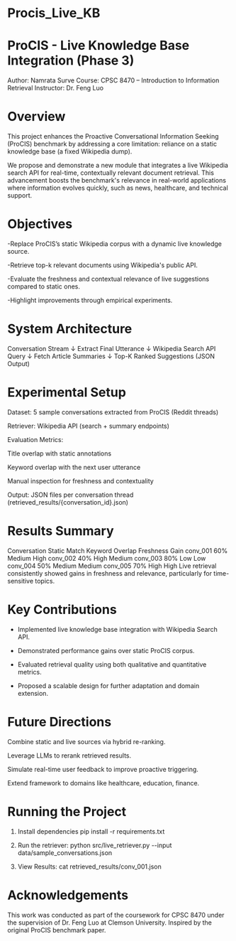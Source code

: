# Procis_Live_KB

# ProCIS - Live Knowledge Base Integration (Phase 3)

Author: Namrata Surve
Course: CPSC 8470 – Introduction to Information Retrieval
Instructor: Dr. Feng Luo

# Overview

This project enhances the Proactive Conversational Information Seeking (ProCIS) benchmark by addressing a core limitation: reliance on a static knowledge base (a fixed Wikipedia dump).

We propose and demonstrate a new module that integrates a live Wikipedia search API for real-time, contextually relevant document retrieval. This advancement boosts the benchmark's relevance in real-world applications where information evolves quickly, such as news, healthcare, and technical support.

# Objectives

-Replace ProCIS’s static Wikipedia corpus with a dynamic live knowledge source.

-Retrieve top-k relevant documents using Wikipedia's public API.

-Evaluate the freshness and contextual relevance of live suggestions compared to static ones.

-Highlight improvements through empirical experiments.

# System Architecture

Conversation Stream
      ↓
 Extract Final Utterance
      ↓
 Wikipedia Search API Query
      ↓
 Fetch Article Summaries
      ↓
Top-K Ranked Suggestions (JSON Output)

# Experimental Setup

Dataset: 5 sample conversations extracted from ProCIS (Reddit threads)

Retriever: Wikipedia API (search + summary endpoints)

Evaluation Metrics:

Title overlap with static annotations

Keyword overlap with the next user utterance

Manual inspection for freshness and contextuality

Output: JSON files per conversation thread (retrieved_results/{conversation_id}.json)

# Results Summary

Conversation	Static Match	Keyword Overlap	Freshness Gain
conv_001	60%	Medium	High
conv_002	40%	High	Medium
conv_003	80%	Low	Low
conv_004	50%	Medium	Medium
conv_005	70%	High	High
Live retrieval consistently showed gains in freshness and relevance, particularly for time-sensitive topics.

# Key Contributions

- Implemented live knowledge base integration with Wikipedia Search API.

- Demonstrated performance gains over static ProCIS corpus.

- Evaluated retrieval quality using both qualitative and quantitative metrics.

- Proposed a scalable design for further adaptation and domain extension.

# Future Directions

Combine static and live sources via hybrid re-ranking.

Leverage LLMs to rerank retrieved results.

Simulate real-time user feedback to improve proactive triggering.

Extend framework to domains like healthcare, education, finance.

# Running the Project

1. Install dependencies
pip install -r requirements.txt

2. Run the retriever:
python src/live_retriever.py --input data/sample_conversations.json

3. View Results:
cat retrieved_results/conv_001.json

# Acknowledgements

This work was conducted as part of the coursework for CPSC 8470 under the supervision of Dr. Feng Luo at Clemson University. Inspired by the original ProCIS benchmark paper.
